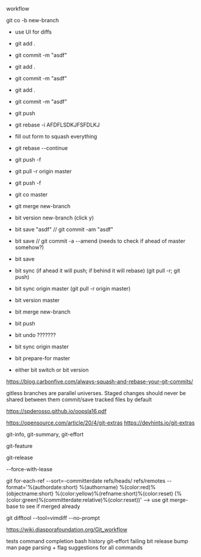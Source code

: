 workflow 

git co -b new-branch

- use UI for diffs
- git add .
- git commit -m "asdf"

- git add .
- git commit -m "asdf"

- git add .
- git commit -m "asdf"


- git push


- git rebase -i AFDFLSDKJFSFDLKJ


- fill out form to squash everything 


- git rebase --continue


- git push -f 


- git pull -r origin master


- git push -f 


- git co master 


- git merge new-branch



- bit version new-branch (click y)
- bit save "asdf"  // git commit -am "asdf"
- bit save         // git commit -a --amend (needs to check if ahead of master somehow?)
- bit save
- bit sync (if ahead it will push; if behind it will rebase) (git pull -r; git push)
- bit sync origin master (git pull -r origin master)
- bit version master 
- bit merge new-branch
- bit push


- bit undo ???????
- bit sync origin master
- bit prepare-for master
- either bit switch or bit version


https://blog.carbonfive.com/always-squash-and-rebase-your-git-commits/

gitless 
branches are parallel universes. Staged changes should never be shared between them
commit/save tracked files by default 

https://spderosso.github.io/oopsla16.pdf

https://opensource.com/article/20/4/git-extras
https://devhints.io/git-extras


git-info, git-summary, git-effort

git-feature

git-release


--force-with-lease


git for-each-ref --sort=-committerdate refs/heads/ refs/remotes --format='%(authordate:short) %(authorname) %(color:red)%(objectname:short) %(color:yellow)%(refname:short)%(color:reset) (%(color:green)%(committerdate:relative)%(color:reset))'
--> use git merge-base to see if merged already

git difftool --tool=vimdiff --no-prompt

https://wiki.diasporafoundation.org/Git_workflow

tests
command completion
bash history
git-effort failing 
bit release bump
man page parsing + flag suggestions for all commands 

